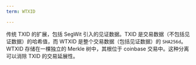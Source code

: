 ```yaml
---
term: WTXID

---
```

传统 TXID 的扩展，包括 SegWit 引入的见证数据。TXID 是交易数据（不包括见证数据）的哈希值，而 WTXID 是整个交易数据（包括见证数据）的 `SHA256d`。WTXID 存储在一棵独立的 Merkle 树中，其根位于 coinbase 交易中。这种分离可以消除 TXID 的交易延展性。